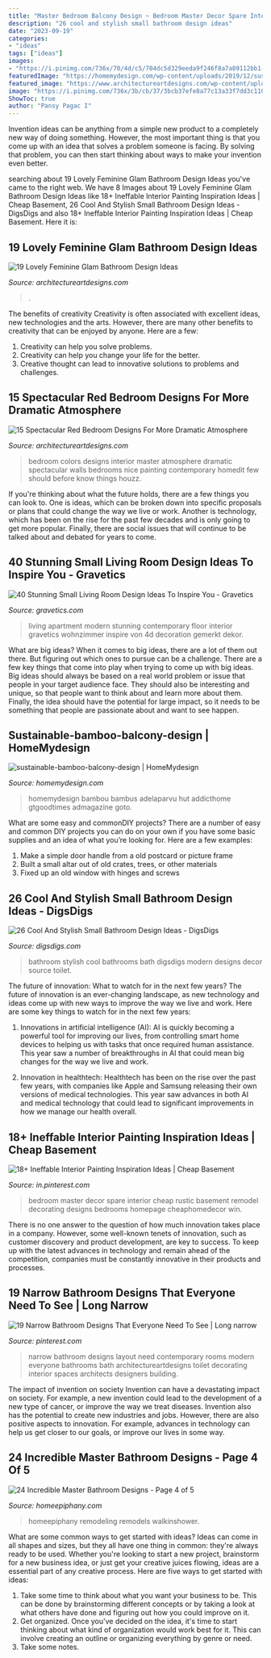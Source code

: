 ```yaml
---
title: "Master Bedroom Balcony Design ~ Bedroom Master Decor Spare Interior Cheap Rustic Basement Remodel Decorating Designs Bedrooms Homepage Cheaphomedecor Win"
description: "26 cool and stylish small bathroom design ideas"
date: "2023-09-19"
categories:
- "ideas"
tags: ["ideas"]
images:
- "https://i.pinimg.com/736x/70/4d/c5/704dc5d329eeda9f246f8a7a89112bb1--narrow-bathroom-designs-small-long-bathroom-ideas.jpg"
featuredImage: "https://homemydesign.com/wp-content/uploads/2019/12/sustainable-bamboo-balcony-design.jpg"
featured_image: "https://www.architectureartdesigns.com/wp-content/uploads/2015/01/721-630x924.jpg"
image: "https://i.pinimg.com/736x/3b/cb/37/3bcb37efe8a77c13a33f7dd3c110f5b5.jpg"
ShowToc: true
author: "Pansy Pagac I"
---
```



Invention ideas can be anything from a simple new product to a completely new way of doing something. However, the most important thing is that you come up with an idea that solves a problem someone is facing. By solving that problem, you can then start thinking about ways to make your invention even better.

	

		
searching about 19 Lovely Feminine Glam Bathroom Design Ideas you've came to the right web. We have 8 Images about 19 Lovely Feminine Glam Bathroom Design Ideas like 18+ Ineffable Interior Painting Inspiration Ideas | Cheap Basement, 26 Cool And Stylish Small Bathroom Design Ideas - DigsDigs and also 18+ Ineffable Interior Painting Inspiration Ideas | Cheap Basement. Here it is:
		
    
## 19 Lovely Feminine Glam Bathroom Design Ideas

<img loading=lazy src="https://www.architectureartdesigns.com/wp-content/uploads/2015/01/721-630x924.jpg" onerror="this.onerror=null;this.src='https://tse2.mm.bing.net/th?id=OIP.MNnm_xForxsko2P8j8dQ6wHaK3&amp;pid=15.1';" alt="19 Lovely Feminine Glam Bathroom Design Ideas">

_Source: architectureartdesigns.com_

>. 

	

The benefits of creativity
Creativity is often associated with excellent ideas, new technologies and the arts. However, there are many other benefits to creativity that can be enjoyed by anyone. Here are a few: 
1. Creativity can help you solve problems.
2. Creativity can help you change your life for the better.
3. Creative thought can lead to innovative solutions to problems and challenges.

    
## 15 Spectacular Red Bedroom Designs For More Dramatic Atmosphere

<img loading=lazy src="https://www.architectureartdesigns.com/wp-content/uploads/2016/09/7-42-630x419.jpg" onerror="this.onerror=null;this.src='https://tse3.mm.bing.net/th?id=OIP.RtuNN9jqsFJ3_P-64Q5OkwHaE7&amp;pid=15.1';" alt="15 Spectacular Red Bedroom Designs For More Dramatic Atmosphere">

_Source: architectureartdesigns.com_

>bedroom colors designs interior master atmosphere dramatic spectacular walls bedrooms nice painting contemporary homedit few should before know things houzz. 

	

If you're thinking about what the future holds, there are a few things you can look to. One is ideas, which can be broken down into specific proposals or plans that could change the way we live or work. Another is technology, which has been on the rise for the past few decades and is only going to get more popular. Finally, there are social issues that will continue to be talked about and debated for years to come.

    
## 40 Stunning Small Living Room Design Ideas To Inspire You - Gravetics

<img loading=lazy src="https://www.gravetics.com/wp-content/uploads/2016/12/Small-Living-Room-Ideas32.jpg" onerror="this.onerror=null;this.src='https://tse3.mm.bing.net/th?id=OIP.KfvZ-X2WRb12EhQRrrzJkAHaJ4&amp;pid=15.1';" alt="40 Stunning Small Living Room Design Ideas To Inspire You - Gravetics">

_Source: gravetics.com_

>living apartment modern stunning contemporary floor interior gravetics wohnzimmer inspire von 4d decoration gemerkt dekor. 

	

What are big ideas?
When it comes to big ideas, there are a lot of them out there. But figuring out which ones to pursue can be a challenge. There are a few key things that come into play when trying to come up with big ideas. 
Big ideas should always be based on a real world problem or issue that people in your target audience face. They should also be interesting and unique, so that people want to think about and learn more about them. Finally, the idea should have the potential for large impact, so it needs to be something that people are passionate about and want to see happen.

    
## Sustainable-bamboo-balcony-design | HomeMydesign

<img loading=lazy src="https://homemydesign.com/wp-content/uploads/2019/12/sustainable-bamboo-balcony-design.jpg" onerror="this.onerror=null;this.src='https://tse3.mm.bing.net/th?id=OIP.PfWk_KY9OGZfoz2869eeFQHaKN&amp;pid=15.1';" alt="sustainable-bamboo-balcony-design | HomeMydesign">

_Source: homemydesign.com_

>homemydesign bambou bambus adelaparvu hut addicthome gtgoodtimes admagazine goto. 

	

What are some easy and commonDIY projects?
There are a number of easy and common DIY projects you can do on your own if you have some basic supplies and an idea of what you’re looking for. Here are a few examples:
1. Make a simple door handle from a old postcard or picture frame
2. Built a small altar out of old crates, trees, or other materials
3. Fixed up an old window with hinges and screws

    
## 26 Cool And Stylish Small Bathroom Design Ideas - DigsDigs

<img loading=lazy src="http://www.digsdigs.com/photos/cool-and-stylish-small-bathroom-design-ideas-23-554x738.jpg" onerror="this.onerror=null;this.src='https://tse3.mm.bing.net/th?id=OIP.3InsbOgUET2l_lEo0mjpagHaJ3&amp;pid=15.1';" alt="26 Cool And Stylish Small Bathroom Design Ideas - DigsDigs">

_Source: digsdigs.com_

>bathroom stylish cool bathrooms bath digsdigs modern designs decor source toilet. 

	

The future of innovation: What to watch for in the next few years?
The future of innovation is an ever-changing landscape, as new technology and ideas come up with new ways to improve the way we live and work. Here are some key things to watch for in the next few years: 
1. Innovations in artificial intelligence (AI): AI is quickly becoming a powerful tool for improving our lives, from controlling smart home devices to helping us with tasks that once required human assistance. This year saw a number of breakthroughs in AI that could mean big changes for the way we live and work. 

2. Innovation in healthtech: Healthtech has been on the rise over the past few years, with companies like Apple and Samsung releasing their own versions of medical technologies. This year saw advances in both AI and medical technology that could lead to significant improvements in how we manage our health overall. 


    
## 18+ Ineffable Interior Painting Inspiration Ideas | Cheap Basement

<img loading=lazy src="https://i.pinimg.com/736x/3b/cb/37/3bcb37efe8a77c13a33f7dd3c110f5b5.jpg" onerror="this.onerror=null;this.src='https://tse4.mm.bing.net/th?id=OIP.ggRu61v0wGdIWY8_FzEfaAHaJ3&amp;pid=15.1';" alt="18+ Ineffable Interior Painting Inspiration Ideas | Cheap Basement">

_Source: in.pinterest.com_

>bedroom master decor spare interior cheap rustic basement remodel decorating designs bedrooms homepage cheaphomedecor win. 

	

There is no one answer to the question of how much innovation takes place in a company. However, some well-known tenets of innovation, such as customer discovery and product development, are key to success. To keep up with the latest advances in technology and remain ahead of the competition, companies must be constantly innovative in their products and processes.

    
## 19 Narrow Bathroom Designs That Everyone Need To See | Long Narrow

<img loading=lazy src="https://i.pinimg.com/736x/70/4d/c5/704dc5d329eeda9f246f8a7a89112bb1--narrow-bathroom-designs-small-long-bathroom-ideas.jpg" onerror="this.onerror=null;this.src='https://tse2.mm.bing.net/th?id=OIP.U_vYmpo5g9M49hgdAFJKigAAAA&amp;pid=15.1';" alt="19 Narrow Bathroom Designs That Everyone Need To See | Long narrow">

_Source: pinterest.com_

>narrow bathroom designs layout need contemporary rooms modern everyone bathrooms bath architectureartdesigns toilet decorating interior spaces architects designers building. 

	

The impact of invention on society
Invention can have a devastating impact on society. For example, a new invention could lead to the development of a new type of cancer, or improve the way we treat diseases. Invention also has the potential to create new industries and jobs. However, there are also positive aspects to innovation. For example, advances in technology can help us get closer to our goals, or improve our lives in some way.

    
## 24 Incredible Master Bathroom Designs - Page 4 Of 5

<img loading=lazy src="https://www.homeepiphany.com/wp-content/uploads/2015/06/24-Incredible-Master-Bathroom-Designs-18.jpg" onerror="this.onerror=null;this.src='https://tse4.mm.bing.net/th?id=OIP.skUwpkmthSpmcRqSJP12MQHaF8&amp;pid=15.1';" alt="24 Incredible Master Bathroom Designs - Page 4 of 5">

_Source: homeepiphany.com_

>homeepiphany remodeling remodels walkinshower. 

	

What are some common ways to get started with ideas?
Ideas can come in all shapes and sizes, but they all have one thing in common: they're always ready to be used. Whether you're looking to start a new project, brainstorm for a new business idea, or just get your creative juices flowing, ideas are a essential part of any creative process. Here are five ways to get started with ideas: 
1. Take some time to think about what you want your business to be. This can be done by brainstorming different concepts or by taking a look at what others have done and figuring out how you could improve on it. 
2. Get organized. Once you've decided on the idea, it's time to start thinking about what kind of organization would work best for it. This can involve creating an outline or organizing everything by genre or need. 
3. Take some notes.

